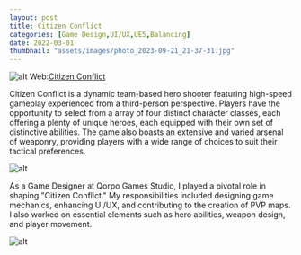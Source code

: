 ```yaml
---
layout: post
title: Citizen Conflict
categories: [Game Design,UI/UX,UE5,Balancing]
date: 2022-03-01
thumbnail: "assets/images/photo_2023-09-21_21-37-31.jpg"
---
```


![alt](https://github.com/Bibool/portfolio.github.io/blob/main/assets/cc_banner1.png?raw=true)
Web:[Citizen Conflict](https://www.citizenconflict.com/)

Citizen Conflict is a dynamic team-based hero shooter featuring high-speed gameplay experienced from a third-person perspective. Players have the opportunity to select from a array of four distinct character classes, each offering a plenty of unique heroes, each equipped with their own set of distinctive abilities. The game also boasts an extensive and varied arsenal of weaponry, providing players with a wide range of choices to suit their tactical preferences.

![alt](https://github.com/GalloSamuel/portfolio/blob/main/assets/images/Screenshot_2023-08-21_16-56-18.png?raw=true)

As a Game Designer at Qorpo Games Studio, I played a pivotal role in shaping "Citizen Conflict." My responsibilities included designing game mechanics, enhancing UI/UX, and contributing to the creation of PVP maps. I also worked on essential elements such as hero abilities, weapon design, and player movement.

![alt](https://github.com/GalloSamuel/portfolio/blob/main/assets/images/Screenshot_2023-08-21_17-29-35.png?raw=true)
